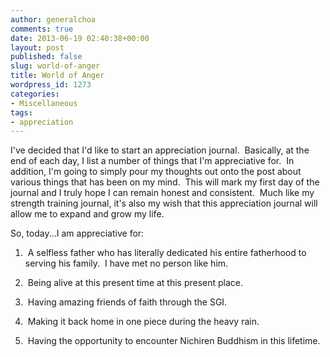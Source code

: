 ```yaml
---
author: generalchoa
comments: true
date: 2013-06-19 02:40:38+00:00
layout: post
published: false
slug: world-of-anger
title: World of Anger
wordpress_id: 1273
categories:
- Miscellaneous
tags:
- appreciation
---
```


I've decided that I'd like to start an appreciation journal.  Basically, at the end of each day, I list a number of things that I'm appreciative for.  In addition, I'm going to simply pour my thoughts out onto the post about various things that has been on my mind.  This will mark my first day of the journal and I truly hope I can remain honest and consistent.  Much like my strength training journal, it's also my wish that this appreciation journal will allow me to expand and grow my life.

So, today...I am appreciative for:

1.  A selfless father who has literally dedicated his entire fatherhood to serving his family.  I have met no person like him.

2.  Being alive at this present time at this present place.

3.  Having amazing friends of faith through the SGI.

4.  Making it back home in one piece during the heavy rain.

5.  Having the opportunity to encounter Nichiren Buddhism in this lifetime.



